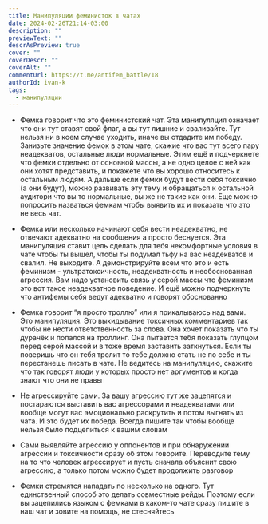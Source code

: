 ```yaml
---
title: Манипуляции феминисток в чатах
date: 2024-02-26T21:14-03:00
description: ""
previewText: ""
descrAsPreview: true
cover: ""
coverDescr: ""
coverAlt: ""
commentUrl: https://t.me/antifem_battle/18
authorId: ivan-k
tags:
  - манипуляции
---
```

* Фемка говорит что это феминистский чат. Эта манипуляция означает что они тут ставят свой флаг, а вы тут лишние и сваливайте. Тут нельзя ни в коем случае уходить, иначе вы отдадите им победу. Занизьте значение фемок в этом чате, скажие что вас тут всего пару неадекватов, остальные люди нормальные. Этим ещё и подчеркнете что фемки отдельно от основной массы, а не одно целое с ней как они хотят представить, и покажете что вы хорошо относитесь к остальным людям. А дальше если фемки будут вести себя токсично (а они будут), можно развивать эту тему и обращаться к остальной аудитори что вы то нормальные, вы же не такие как они. Еще можно попросить назваться фемкам чтобы выявить их и показать что это не весь чат.

* Фемка или несколько начинают себя вести неадекватно, не отвечают адекватно на сообщения а просто беснуется. Эта манипуляция ставит цель сделать для тебя некомфортные условия в чате чтобы ты вышел, чтобы ты подумал тьфу на вас неадекватов и свалил. Не выходите. А демонстрируйте всем что это и есть феминизм - ультратоксичность, неадекватность и необоснованная агрессия. Вам надо установить связь у серой массы что феминизм это вот такое неадекватное поведение. И ещё можно подчеркнуть что антифемы себя ведут адекватно и говорят обоснованно

* Фемка говорит “я просто троллю” или я прикалываюсь над вами. Это манипуляция. Это выкидывание токсичных комментариев так чтобы не нести ответственность за слова. Она хочет показать что ты дурачёк и попался на троллинг. Она пытается тебя показать глупцом перед серой массой и в тоже время заставить заткнуться. Если ты поверишь что он тебя тролит то тебе должно стать не по себе и ты перестанешь писать в чате. Не ведитесь на манипуляцию, скажите что так говорят люди у которых просто нет аргументов и когда знают что они не правы

* Не агрессируйте сами. За вашу агрессию тут же зацепятся и постараются выставить вас агрессорами и неадекватами или вообще могут вас эмоционально раскрутить и потом выгнать из чата. И это будет их победа. Всегда пишите так чтобы вообще нельзя было подцепиться к вашим словам

* Сами выявляйте агрессию у оппонентов и при обнаружении агрессии и токсичности сразу об этом говорите. Переводите тему на то что человек агрессирует и пусть сначала объяснит свою агрессию, а только потом можно будет продолжить разговор

* Фемки стремятся нападать по несколько на одного. Тут единственный способ это делать совместные рейды. Поэтому если вы зацепились языком с фемками в каком-то чате сразу пишите в наш чат и зовите на помощь, не стесняйтесь
